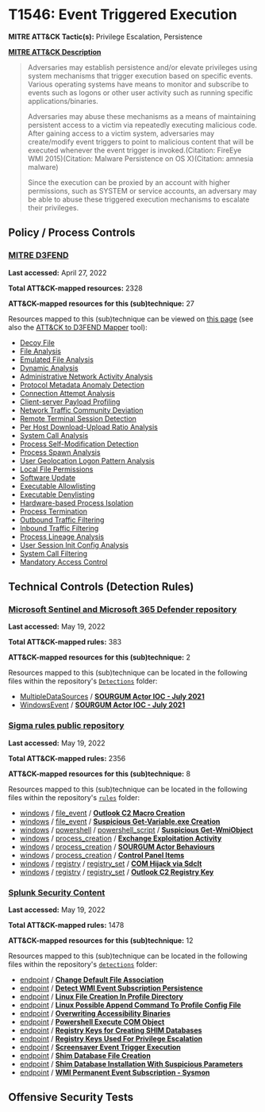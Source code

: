 # T1546: Event Triggered Execution
**MITRE ATT&CK Tactic(s):** Privilege Escalation, Persistence

**[MITRE ATT&CK Description](https://attack.mitre.org/techniques/T1546)**
<blockquote>Adversaries may establish persistence and/or elevate privileges using system mechanisms that trigger execution based on specific events. Various operating systems have means to monitor and subscribe to events such as logons or other user activity such as running specific applications/binaries. 

Adversaries may abuse these mechanisms as a means of maintaining persistent access to a victim via repeatedly executing malicious code. After gaining access to a victim system, adversaries may create/modify event triggers to point to malicious content that will be executed whenever the event trigger is invoked.(Citation: FireEye WMI 2015)(Citation: Malware Persistence on OS X)(Citation: amnesia malware)

Since the execution can be proxied by an account with higher permissions, such as SYSTEM or service accounts, an adversary may be able to abuse these triggered execution mechanisms to escalate their privileges. </blockquote>

## Policy / Process Controls
### [MITRE D3FEND](https://d3fend.mitre.org/)
**Last accessed:** April 27, 2022

**Total ATT&CK-mapped resources:** 2328

**ATT&CK-mapped resources for this (sub)technique:** 27

Resources mapped to this (sub)technique can be viewed on [this page](https://d3fend.mitre.org/) (see also the [ATT&CK to D3FEND Mapper](https://d3fend.mitre.org/tools/attack-mapper) tool):

* [Decoy File](https://d3fend.mitre.org/techniques/d3f:DecoyFile)
* [File Analysis](https://d3fend.mitre.org/techniques/d3f:FileAnalysis)
* [Emulated File Analysis](https://d3fend.mitre.org/techniques/d3f:EmulatedFileAnalysis)
* [Dynamic Analysis](https://d3fend.mitre.org/techniques/d3f:DynamicAnalysis)
* [Administrative Network Activity Analysis](https://d3fend.mitre.org/techniques/d3f:AdministrativeNetworkActivityAnalysis)
* [Protocol Metadata Anomaly Detection](https://d3fend.mitre.org/techniques/d3f:ProtocolMetadataAnomalyDetection)
* [Connection Attempt Analysis](https://d3fend.mitre.org/techniques/d3f:ConnectionAttemptAnalysis)
* [Client-server Payload Profiling](https://d3fend.mitre.org/techniques/d3f:Client-serverPayloadProfiling)
* [Network Traffic Community Deviation](https://d3fend.mitre.org/techniques/d3f:NetworkTrafficCommunityDeviation)
* [Remote Terminal Session Detection](https://d3fend.mitre.org/techniques/d3f:RemoteTerminalSessionDetection)
* [Per Host Download-Upload Ratio Analysis](https://d3fend.mitre.org/techniques/d3f:PerHostDownload-UploadRatioAnalysis)
* [System Call Analysis](https://d3fend.mitre.org/techniques/d3f:SystemCallAnalysis)
* [Process Self-Modification Detection](https://d3fend.mitre.org/techniques/d3f:ProcessSelf-ModificationDetection)
* [Process Spawn Analysis](https://d3fend.mitre.org/techniques/d3f:ProcessSpawnAnalysis)
* [User Geolocation Logon Pattern Analysis](https://d3fend.mitre.org/techniques/d3f:UserGeolocationLogonPatternAnalysis)
* [Local File Permissions](https://d3fend.mitre.org/techniques/d3f:LocalFilePermissions)
* [Software Update](https://d3fend.mitre.org/techniques/d3f:SoftwareUpdate)
* [Executable Allowlisting](https://d3fend.mitre.org/techniques/d3f:ExecutableAllowlisting)
* [Executable Denylisting](https://d3fend.mitre.org/techniques/d3f:ExecutableDenylisting)
* [Hardware-based Process Isolation](https://d3fend.mitre.org/techniques/d3f:Hardware-basedProcessIsolation)
* [Process Termination](https://d3fend.mitre.org/techniques/d3f:ProcessTermination)
* [Outbound Traffic Filtering](https://d3fend.mitre.org/techniques/d3f:OutboundTrafficFiltering)
* [Inbound Traffic Filtering](https://d3fend.mitre.org/techniques/d3f:InboundTrafficFiltering)
* [Process Lineage Analysis](https://d3fend.mitre.org/techniques/d3f:ProcessLineageAnalysis)
* [User Session Init Config Analysis](https://d3fend.mitre.org/techniques/d3f:UserSessionInitConfigAnalysis)
* [System Call Filtering](https://d3fend.mitre.org/techniques/d3f:SystemCallFiltering)
* [Mandatory Access Control](https://d3fend.mitre.org/techniques/d3f:MandatoryAccessControl)

## Technical Controls (Detection Rules)
### [Microsoft Sentinel and Microsoft 365 Defender repository](https://github.com/Azure/Azure-Sentinel)
**Last accessed:** May 19, 2022

**Total ATT&CK-mapped rules:** 383

**ATT&CK-mapped resources for this (sub)technique:** 2

Resources mapped to this (sub)technique can be located in the following files within the repository's <code>[Detections](https://github.com/Azure/Azure-Sentinel/tree/master/Detections)</code> folder:

* [MultipleDataSources](https://github.com/Azure/Azure-Sentinel/tree/master/Detections/MultipleDataSources/) / **[SOURGUM Actor IOC - July 2021](https://github.com/Azure/Azure-Sentinel/blob/master/Detections/MultipleDataSources/SOURGUM_IOC.yaml)**
* [WindowsEvent](https://github.com/Azure/Azure-Sentinel/tree/master/Detections/WindowsEvent/) / **[SOURGUM Actor IOC - July 2021](https://github.com/Azure/Azure-Sentinel/blob/master/Detections/WindowsEvent/SOURGUM_IOC_WindowsEvent.yaml)**

### [Sigma rules public repository](https://github.com/SigmaHQ/sigma)
**Last accessed:** May 19, 2022

**Total ATT&CK-mapped rules:** 2356

**ATT&CK-mapped resources for this (sub)technique:** 8

Resources mapped to this (sub)technique can be located in the following files within the repository's <code>[rules](https://github.com/SigmaHQ/sigma/tree/master/rules)</code> folder:

* [windows](https://github.com/SigmaHQ/sigma/tree/master/rules/windows/) / [file_event](https://github.com/SigmaHQ/sigma/tree/master/rules/windows/file_event/) / **[Outlook C2 Macro Creation](https://github.com/SigmaHQ/sigma/blob/master/rules/windows/file_event/file_event_win_outlook_c2_macro_creation.yml)**
* [windows](https://github.com/SigmaHQ/sigma/tree/master/rules/windows/) / [file_event](https://github.com/SigmaHQ/sigma/tree/master/rules/windows/file_event/) / **[Suspicious Get-Variable.exe Creation](https://github.com/SigmaHQ/sigma/blob/master/rules/windows/file_event/file_event_win_susp_get_variable.yml)**
* [windows](https://github.com/SigmaHQ/sigma/tree/master/rules/windows/) / [powershell](https://github.com/SigmaHQ/sigma/tree/master/rules/windows/powershell/) / [powershell_script](https://github.com/SigmaHQ/sigma/tree/master/rules/windows/powershell/powershell_script/) / **[Suspicious Get-WmiObject](https://github.com/SigmaHQ/sigma/blob/master/rules/windows/powershell/powershell_script/posh_ps_suspicious_gwmi.yml)**
* [windows](https://github.com/SigmaHQ/sigma/tree/master/rules/windows/) / [process_creation](https://github.com/SigmaHQ/sigma/tree/master/rules/windows/process_creation/) / **[Exchange Exploitation Activity](https://github.com/SigmaHQ/sigma/blob/master/rules/windows/process_creation/proc_creation_win_apt_hafnium.yml)**
* [windows](https://github.com/SigmaHQ/sigma/tree/master/rules/windows/) / [process_creation](https://github.com/SigmaHQ/sigma/tree/master/rules/windows/process_creation/) / **[SOURGUM Actor Behaviours](https://github.com/SigmaHQ/sigma/blob/master/rules/windows/process_creation/proc_creation_win_apt_sourgrum.yml)**
* [windows](https://github.com/SigmaHQ/sigma/tree/master/rules/windows/) / [process_creation](https://github.com/SigmaHQ/sigma/tree/master/rules/windows/process_creation/) / **[Control Panel Items](https://github.com/SigmaHQ/sigma/blob/master/rules/windows/process_creation/proc_creation_win_control_panel_item.yml)**
* [windows](https://github.com/SigmaHQ/sigma/tree/master/rules/windows/) / [registry](https://github.com/SigmaHQ/sigma/tree/master/rules/windows/registry/) / [registry_set](https://github.com/SigmaHQ/sigma/tree/master/rules/windows/registry/registry_set/) / **[COM Hijack via Sdclt](https://github.com/SigmaHQ/sigma/blob/master/rules/windows/registry/registry_set/registry_set_comhijack_sdclt.yml)**
* [windows](https://github.com/SigmaHQ/sigma/tree/master/rules/windows/) / [registry](https://github.com/SigmaHQ/sigma/tree/master/rules/windows/registry/) / [registry_set](https://github.com/SigmaHQ/sigma/tree/master/rules/windows/registry/registry_set/) / **[Outlook C2 Registry Key](https://github.com/SigmaHQ/sigma/blob/master/rules/windows/registry/registry_set/registry_set_outlook_c2_registry_key.yml)**

### [Splunk Security Content](https://github.com/splunk/security_content)
**Last accessed:** May 19, 2022

**Total ATT&CK-mapped rules:** 1478

**ATT&CK-mapped resources for this (sub)technique:** 12

Resources mapped to this (sub)technique can be located in the following files within the repository's <code>[detections](https://github.com/splunk/security_content/tree/develop/detections)</code> folder:

* [endpoint](https://github.com/splunk/security_content/tree/develop/detections/endpoint/) / **[Change Default File Association](https://github.com/splunk/security_content/blob/develop/detections/endpoint/change_default_file_association.yml)**
* [endpoint](https://github.com/splunk/security_content/tree/develop/detections/endpoint/) / **[Detect WMI Event Subscription Persistence](https://github.com/splunk/security_content/blob/develop/detections/endpoint/detect_wmi_event_subscription_persistence.yml)**
* [endpoint](https://github.com/splunk/security_content/tree/develop/detections/endpoint/) / **[Linux File Creation In Profile Directory](https://github.com/splunk/security_content/blob/develop/detections/endpoint/linux_file_creation_in_profile_directory.yml)**
* [endpoint](https://github.com/splunk/security_content/tree/develop/detections/endpoint/) / **[Linux Possible Append Command To Profile Config File](https://github.com/splunk/security_content/blob/develop/detections/endpoint/linux_possible_append_command_to_profile_config_file.yml)**
* [endpoint](https://github.com/splunk/security_content/tree/develop/detections/endpoint/) / **[Overwriting Accessibility Binaries](https://github.com/splunk/security_content/blob/develop/detections/endpoint/overwriting_accessibility_binaries.yml)**
* [endpoint](https://github.com/splunk/security_content/tree/develop/detections/endpoint/) / **[Powershell Execute COM Object](https://github.com/splunk/security_content/blob/develop/detections/endpoint/powershell_execute_com_object.yml)**
* [endpoint](https://github.com/splunk/security_content/tree/develop/detections/endpoint/) / **[Registry Keys for Creating SHIM Databases](https://github.com/splunk/security_content/blob/develop/detections/endpoint/registry_keys_for_creating_shim_databases.yml)**
* [endpoint](https://github.com/splunk/security_content/tree/develop/detections/endpoint/) / **[Registry Keys Used For Privilege Escalation](https://github.com/splunk/security_content/blob/develop/detections/endpoint/registry_keys_used_for_privilege_escalation.yml)**
* [endpoint](https://github.com/splunk/security_content/tree/develop/detections/endpoint/) / **[Screensaver Event Trigger Execution](https://github.com/splunk/security_content/blob/develop/detections/endpoint/screensaver_event_trigger_execution.yml)**
* [endpoint](https://github.com/splunk/security_content/tree/develop/detections/endpoint/) / **[Shim Database File Creation](https://github.com/splunk/security_content/blob/develop/detections/endpoint/shim_database_file_creation.yml)**
* [endpoint](https://github.com/splunk/security_content/tree/develop/detections/endpoint/) / **[Shim Database Installation With Suspicious Parameters](https://github.com/splunk/security_content/blob/develop/detections/endpoint/shim_database_installation_with_suspicious_parameters.yml)**
* [endpoint](https://github.com/splunk/security_content/tree/develop/detections/endpoint/) / **[WMI Permanent Event Subscription - Sysmon](https://github.com/splunk/security_content/blob/develop/detections/endpoint/wmi_permanent_event_subscription___sysmon.yml)**


## Offensive Security Tests
